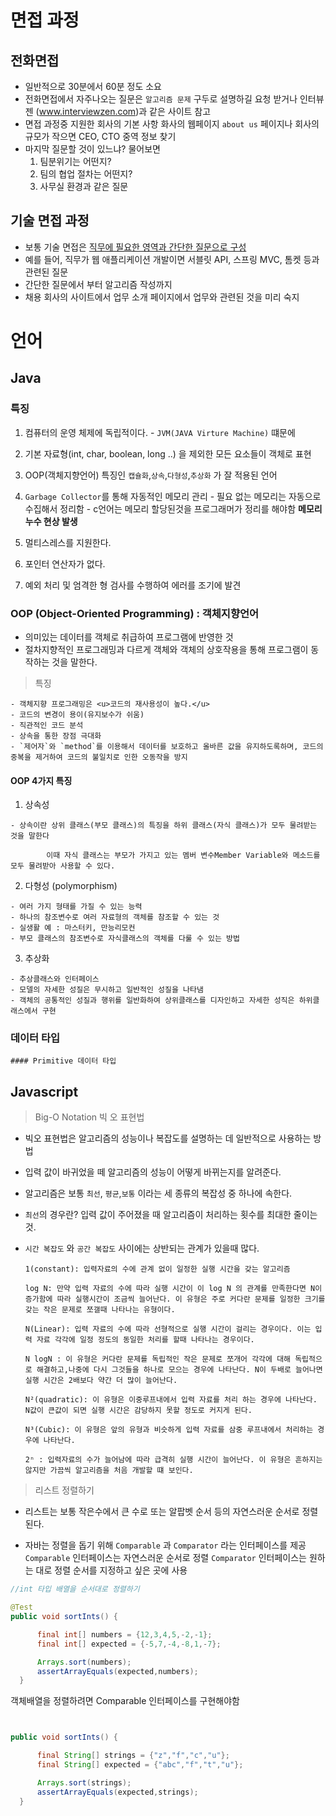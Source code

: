 # 면접 과정

## 전화면접

- 일반적으로 30분에서 60분 정도 소요
- 전화면접에서 자주나오는 질문은 `알고리즘 문제`
  구두로 설명하길 요청 받거나 인터뷰젠 (www.interviewzen.com)과 같은 사이트 참고
- 면접 과정중 지원한 회사의 기본 사항
    화사의 웹페이지 `about us` 페이지나 회사의 규모가 작으면 CEO, CTO 중역 정보 찾기
- 마지막 질문할 것이 있느냐? 물어보면
  1. 팀분위기는 어떤지?
  2. 팀의 협업 절차는 어떤지?
  3. 사무실 환경과 같은 질문

## 기술 면접 과정

- 보통 기술 면접은 <u> 직무에 필요한 영역과 간단한 질문으로 구성</u>
- 예를 들어, 직무가 웹 애플리케이션 개발이면 서블릿 API, 스프링 MVC, 톰켓 등과 관련된 질문
- 간단한 질문에서 부터 알고리즘 작성까지
- 채용 회사의 사이트에서 업무 소개 페이지에서 업무와 관련된 것을 미리 숙지


# 언어

##  Java

  ### 특징

  1. 컴퓨터의 운영 체제에 독립적이다.
    - `JVM(JAVA Virture Machine)` 떄문에


  2. 기본 자료형(int, char, boolean, long ..) 을 제외한 모든 요소들이 객체로 표현
  3. OOP(객체지향언어) 특징인 `캡슐화`,`상속`,`다형성`,`추상화` 가 잘 적용된 언어
  4. `Garbage Collector`를 통해 자동적인 메모리 관리
    - 필요 없는 메모리는 자동으로 수집해서 정리함
    - c언어는 메모리 할당된것을 프로그래머가 정리를 해야함  <strong>메모리 누수 현상 발생</strong>

  5. 멀티스레스를 지원한다.
  6. 포인터 연산자가 없다.
  7. 예외 처리 및 엄격한 형 검사를 수행하여 에러를 조기에 발견   


### OOP (Object-Oriented Programming) : 객체지향언어

  - 의미있는 데이터를 객체로 취급하여 프로그램에 반영한 것
  - 절차지향적인 프로그래밍과 다르게 객체와 객체의 상호작용을 통해 프로그램이 동작하는 것을 말한다.

  > 특징

    - 객체지향 프로그래밍은 <u>코드의 재사용성이 높다.</u>
    - 코드의 변경이 용이(유지보수가 쉬움)
    - 직관적인 코드 분석
    - 상속을 통한 장점 극대화
    - `제어자`와 `method`를 이용해서 데이터를 보호하고 올바른 값을 유지하도록하며, 코드의 중복을 제거하여 코드의 불일치로 인한 오동작을 방지

  #### OOP 4가지 특징

  1. 상속성

    - 상속이란 상위 클래스(부모 클래스)의 특징을 하위 클래스(자식 클래스)가 모두 물려받는 것을 말한다

            이때 자식 클래스는 부모가 가지고 있는 멤버 변수Member Variable와 메소드를 모두 물려받아 사용할 수 있다.

  2. 다형성 (polymorphism)

    - 여러 가지 형태를 가질 수 있는 능력
    - 하나의 참조변수로 여러 자료형의 객체를 참조할 수 있는 것
    - 실생활 예 : 마스터키, 만능리모컨
    - 부모 클래스의 참조변수로 자식클래스의 객체를 다룰 수 있는 방법

  3. 추상화

    - 추상클래스와 인터페이스
    - 모델의 자세한 성질은 무시하고 일반적인 성질을 나타냄
    - 객체의 공통적인 성질과 행위를 일반화하여 상위클래스를 디자인하고 자세한 성직은 하위클래스에서 구현

 ### 데이터 타입

    #### Primitive 데이터 타입


##  Javascript







> Big-O Notation 빅 오 표현법

  - 빅오 표현법은 알고리즘의 성능이나 복잡도를 설명하는 데 일반적으로 사용하는 방법
  - 입력 값이 바귀었을 떼 알고리즘의 성능이 어떻게 바뀌는지를 알려준다.


  - 알고리즘은 보통 `최선`, `평균`,`보통` 이라는 세 종류의 복잡성 중 하나에 속한다.

  - `최선`의 경우란? 입력 값이 주어졌을 때 알고리즘이 처리하는 횟수를 최대한 줄이는 것.

  - `시간 복잡도` 와 `공간 복잡도` 사이에는 상반되는 관계가 있을때 많다.


        1(constant): 입력자료의 수에 관계 없이 일정한 실행 시간을 갖는 알고리즘

        log N: 만약 입력 자료의 수에 따라 실행 시간이 이 log N 의 관계를 만족한다면 N이 증가함에 따라 실행시간이 조금씩 늘어난다. 이 유형은 주로 커다란 문제를 일정한 크기를 갖는 작은 문제로 쪼갤때 나타나는 유형이다.

        N(Linear): 입력 자료의 수에 따라 선형적으로 실행 시간이 걸리는 경우이다. 이는 입력 자료 각각에 일정 정도의 동일한 처리를 할때 나타나는 경우이다.

        N logN : 이 유형은 커다란 문제를 독립적인 작은 문제로 쪼개어 각각에 대해 독립적으로 해결하고,나중에 다시 그것들을 하나로 모으는 경우에 나타난다. N이 두배로 늘어나면 실행 시간은 2배보다 약간 더 많이 늘어난다.

        N²(quadratic): 이 유형은 이중루프내에서 입력 자료를 처리 하는 경우에 나타난다. N값이 큰값이 되면 실행 시간은 감당하지 못할 정도로 커지게 된다.

        N³(Cubic): 이 유형은 앞의 유형과 비슷하게 입력 자료를 삼중 루프내에서 처리하는 경우에 나타난다.

        2ⁿ : 입력자료의 수가 늘어남에 따라 급격히 실행 시간이 늘어난다. 이 유형은 흔하지는 않지만 가끔씩 알고리즘을 처음 개발할 떄 보인다.


> 리스트 정렬하기

 - 리스트는 보통 작은수에서 큰 수로 또는 알팝벳 순서 등의 자연스러운 순서로 정렬된다.

 - 자바는 정렬을 돕기 위해 `Comparable` 과 `Comparator` 라는 인터페이스를 제공
  `Comparable` 인터페이스는 자연스러운 순서로 정렬
  `Comparator` 인터페이스는 원하는 대로 정렬 순서를 지정하고 싶은 곳에 사용


  ~~~java
  //int 타입 배열을 순서대로 정렬하기

  @Test
  public void sortInts() {

		final int[] numbers = {12,3,4,5,-2,-1};
		final int[] expected = {-5,7,-4,-8,1,-7};

		Arrays.sort(numbers);
		assertArrayEquals(expected,numbers);
	}

  ~~~

  객체배열을 정렬하려면 Comparable 인터페이스를 구현해야함
  ~~~java


  public void sortInts() {

		final String[] strings = {"z","f","c","u"};
		final String[] expected = {"abc","f","t","u"};

		Arrays.sort(strings);
		assertArrayEquals(expected,strings);
	}

  ~~~
